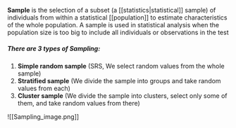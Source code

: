 **Sample** is the selection of a subset (a [[statistics|statistical]] sample) of individuals from within a statistical [[population]] to estimate characteristics of the whole population. A sample is used in statistical analysis when the population size is too big to include all individuals or observations in the test

##### There are 3 types of Sampling:
1. **Simple random sample** (SRS, We select random values from the whole sample)
2. **Stratified sample** (We divide the sample into groups and take random values from each)
3. **Cluster sample** (We divide the sample into clusters, select only some of them, and take random values from there)

![[Sampling_image.png]]
